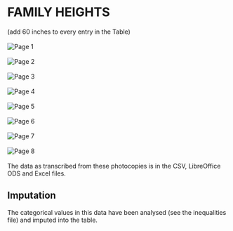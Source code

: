 # FAMILY HEIGHTS
(add 60 inches to every entry in the Table)<br><br>
![Page 1](http://www.medicine.mcgill.ca/epidemiology/hanley/galton/notebook/images/1_page_1.jpg)<br><br>
![Page 2](http://www.medicine.mcgill.ca/epidemiology/hanley/galton/notebook/images/2_page_2.jpg)<br><br>
![Page 3](http://www.medicine.mcgill.ca/epidemiology/hanley/galton/notebook/images/3_page_3.jpg)<br><br>
![Page 4](http://www.medicine.mcgill.ca/epidemiology/hanley/galton/notebook/images/4_page_4.jpg)<br><br>
![Page 5](http://www.medicine.mcgill.ca/epidemiology/hanley/galton/notebook/images/5_page_5.jpg)<br><br>
![Page 6](http://www.medicine.mcgill.ca/epidemiology/hanley/galton/notebook/images/6_page_6.jpg)<br><br>
![Page 7](http://www.medicine.mcgill.ca/epidemiology/hanley/galton/notebook/images/7_page_7.jpg)<br><br>
![Page 8](http://www.medicine.mcgill.ca/epidemiology/hanley/galton/notebook/images/8_page_8.jpg)<br><br>
The data as transcribed from these photocopies is in the CSV, LibreOffice ODS and Excel files.
## Imputation
The categorical values in this data have been analysed (see the inequalities file) and imputed into the table.
